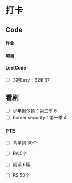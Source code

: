 # 打卡

## Code

#### 作业

#### 项目



#### LeetCode

- [ ] 3道Easy：32到37



## 看剧

- [ ] 少年谢尔顿：第二季 6
- [ ] border security：第一季 4

### PTE

- [ ] 背单词 30个
- [ ] RA 5个
- [ ] 阅读 6篇
- [ ] RS 50个



